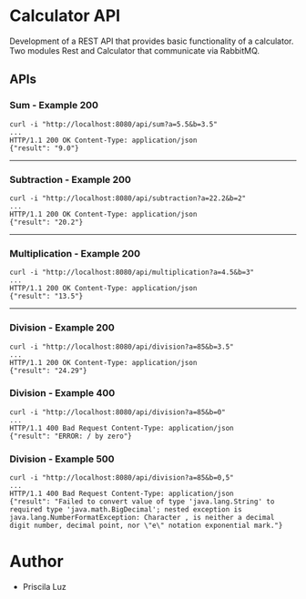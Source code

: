 # Calculator API

Development of a REST API that provides basic functionality of a calculator.
Two modules Rest and Calculator that communicate via RabbitMQ.

## APIs

### Sum - Example 200
```
curl -i "http://localhost:8080/api/sum?a=5.5&b=3.5"
...
HTTP/1.1 200 OK Content-Type: application/json
{"result": "9.0"}
```
---

### Subtraction - Example 200
```
curl -i "http://localhost:8080/api/subtraction?a=22.2&b=2"
...
HTTP/1.1 200 OK Content-Type: application/json
{"result": "20.2"}
```
---

### Multiplication - Example 200
```
curl -i "http://localhost:8080/api/multiplication?a=4.5&b=3"
...
HTTP/1.1 200 OK Content-Type: application/json
{"result": "13.5"}
```
---

### Division - Example 200
```
curl -i "http://localhost:8080/api/division?a=85&b=3.5"
...
HTTP/1.1 200 OK Content-Type: application/json
{"result": "24.29"}
```
### Division - Example 400
```
curl -i "http://localhost:8080/api/division?a=85&b=0"
...
HTTP/1.1 400 Bad Request Content-Type: application/json
{"result": "ERROR: / by zero"}
```
### Division - Example 500
```
curl -i "http://localhost:8080/api/division?a=85&b=0,5"
...
HTTP/1.1 400 Bad Request Content-Type: application/json
{"result": "Failed to convert value of type 'java.lang.String' to required type 'java.math.BigDecimal'; nested exception is java.lang.NumberFormatException: Character , is neither a decimal digit number, decimal point, nor \"e\" notation exponential mark."}
```

# Author

* Priscila Luz
